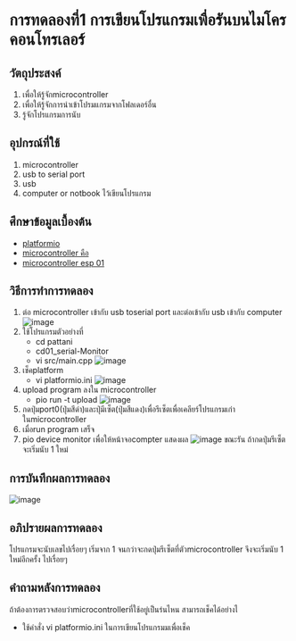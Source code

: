 # การทดลองที่1 การเขียนโปรแกรมเพื่อรันบนไมโครคอนโทรเลอร์

## วัตถุประสงค์
1. เพื่อให้รู้จักmicrocontroller
2. เพื่อให้รู้จักการนำเข้าโปรมแกรมจากโฟลเดอร์อื่น
3. รู้จักโปรแกรมการนับ
## อุปกรณ์ที่ใช้
1. microcontroller
2. usb to serial port
3. usb
4. computer or notbook ไว้เขียนโปรแกรม
## ศึกษาข้อมูลเบื้องต้น
* [platformio](https://platformio.org/)
* [microcontroller คือ](https://thiti.dev/blog/28/)
* [microcontroller esp 01](http://fitrox.lnwshop.com/article/28/esp8266-ตอนที่-1-รู้จักกับ-esp8266)
## วิธีการทำการทดลอง
1. ต่อ microcontroller เข้ากับ usb toserial port และต่อเข้ากับ usb เข้ากับ computer
![image](https://user-images.githubusercontent.com/80880831/112258531-3b6fce00-8c99-11eb-96a2-7f1c3798b29f.jpeg)
2. ใช้โปรแกรมตัวอย่างที่
   * cd pattani
   * cd01_serial-Monitor
   * vi src/main.cpp
![image](https://user-images.githubusercontent.com/80880831/112255367-9f43c800-8c94-11eb-899c-66359b315487.jpeg)
3. เช็คplatform
   * vi platformio.ini
![image](https://user-images.githubusercontent.com/80880831/112255508-ea5ddb00-8c94-11eb-9c64-3dcff4c8d308.jpeg)
4. upload program ลงใน microcontroller
   * pio run -t upload
![image](https://user-images.githubusercontent.com/80880831/112258737-9275a300-8c99-11eb-8560-60dc93eb9ce0.jpeg)
5. กดปุ่มport0(ปุ่มสีดำ)และปุ่มีเซ็ต(ปุ่มสีแดง)เพื่อรีเซ็ตเพื่อเคลียร์โปรแกรมเก่าในmicrocontroller
6. เมื่อrun program เสร็จ
7. pio device monitor เพื่อให้หน้าจอcompter แสดงผล 
![image](https://user-images.githubusercontent.com/80880831/112209081-a8f50d80-8c4b-11eb-9762-929f1a53e0bb.png)
ขณะรัน ถ้ากดปุ่มรีเซ็ต จะเริ่มนับ 1 ใหม่
## การบันทึกผลการทดลอง
![image](https://user-images.githubusercontent.com/80880831/112209687-4d774f80-8c4c-11eb-8c5e-4d5aab8e82e0.jpeg)
## อภิปรายผลการทดลอง
โปรแกรมจะนับเลขไปเรื่อยๆ เริ่มจาก 1 จนกว่าจะกดปุ่มรีเซ็ตที่ตัวmicrocontroller จึงจะเริ่มนับ 1 ใหม่อีกครั้ง ไปเรื่อยๆ
## คำถามหลังการทดลอง
ถ้าต้องการตรวจสอบว่าmicrocontrollerที่ใช้อยู่เป็นร่นไหน สามารถเช็คได้อย่างไ
 * ใช้คำสั่ง vi platformio.ini ในการเขียนโปรแกรมมเพื่อเช็ค

